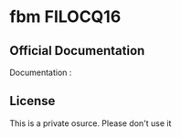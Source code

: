 # fbm FILOCQ16



## Official Documentation

Documentation :


## License

This is a private osurce. Please don't use it
